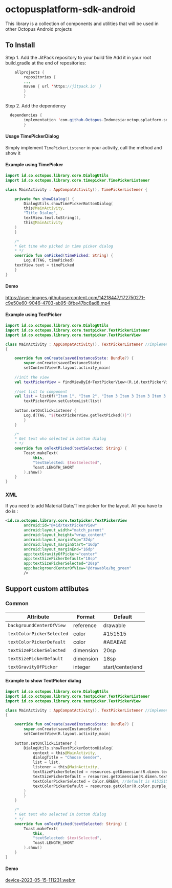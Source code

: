 # octopusplatform-sdk-android
This library is a collection of components and utilities that will be used in other Octopus Android projects

## To Install

Step 1. Add the JitPack repository to your build file
Add it in your root build.gradle at the end of repositories:
```java
    allprojects {
        repositories {
        ...
        maven { url 'https://jitpack.io' }
        }
        }
```

Step 2. Add the dependency
```java
  dependencies {
        implementation 'com.github.Octopus-Indonesia:octopusplatform-sdk-android:{latest-version}'
        }
```

#### Usage TimePickerDialog

Simply implement `TimePickerListener` in your activity, call the method and show it

#### Example using TimePicker

```kotlin
import id.co.octopus.library.core.DialogUtils
import id.co.octopus.library.core.timepicker.TimePickerListener

class MainActivity : AppCompatActivity(), TimePickerListener {

    private fun showDialog() {
        DialogUtils.showTimePickerBottomDialog(
		this@MainActivity, 
		"Title Dialog",
		textView.text.toString(),
		this@MainActivity
	)
    }

    /*
    * Get time who picked in time picker dialog
    * */
    override fun onPicked(timePicked: String) {
        Log.d(TAG, timePicked)
	textView.text = timePicked
    }
}
```

#### Demo

https://user-images.githubusercontent.com/14218447/172750271-c9e50e60-9046-4703-ab95-8fbe47bc8ad8.mp4


#### Example using TextPicker

```kotlin
import id.co.octopus.library.core.DialogUtils
import id.co.octopus.library.core.textpicker.TextPickerListener
import id.co.octopus.library.core.textpicker.TextPickerView

class MainActivity : AppCompatActivity(), TextPickerListener //implement the listener
{

    override fun onCreate(savedInstanceState: Bundle?) {
        super.onCreate(savedInstanceState)
        setContentView(R.layout.activity_main)
	
	//init the view
	val textPickerView = findViewById<TextPickerView>(R.id.textPickerView)
	
	//set list to component
	val list = listOf("Item 1", "Item 2", "Item 3 Item 3 Item 3 Item 3 Item 3 Item 3 Item 3 Item 3")
        textPickerView.setCustomList(list)
	
	button.setOnClickListener {
		Log.d(TAG, "${textPickerView.getTextPicked()}")
        }
    }

    /*
    * Get text who selected in bottom dialog
    * */
    override fun onTextPicked(textSelected: String) {
        Toast.makeText(
            this,
            "textSelected: $textSelected",
            Toast.LENGTH_SHORT
        ).show()
    }
}
```

### XML

If you need to add Material Date/Time picker for the layout. All you have to do is :

```XML
<id.co.octopus.library.core.textpicker.TextPickerView
        android:id="@+id/textPickerView"
        android:layout_width="match_parent"
        android:layout_height="wrap_content"
        android:layout_marginTop="32dp"
        android:layout_marginStart="16dp"
        android:layout_marginEnd="16dp"
        app:textGravityOfPicker="center"
        app:textSizePickerDefault="18sp"
        app:textSizePickerSelected="20sp"
        app:backgroundCenterOfView="@drawable/bg_green"
        />
```
## Support custom attibutes

### Common
|Attribute|Format|Default|
|---|---|---|
|`backgroundCenterOfView`|reference|drawable|
|`textColorPickerSelected`|color|#151515|
|`textColorPickerDefault`|color|#AEAEAE|
|`textSizePickerSelected`|dimension|20sp|
|`textSizePickerDefault`|dimension|18sp|
|`textGravityOfPicker`|integer|start/center/end|

#### Example to show TextPicker dialog

```kotlin
import id.co.octopus.library.core.DialogUtils
import id.co.octopus.library.core.textpicker.TextPickerListener
import id.co.octopus.library.core.textpicker.TextPickerView

class MainActivity : AppCompatActivity(), TextPickerListener //implement the listener
{

    override fun onCreate(savedInstanceState: Bundle?) {
        super.onCreate(savedInstanceState)
        setContentView(R.layout.activity_main)
	
	button.setOnClickListener {
		DialogUtils.showTextPickerBottomDialog(
			context = this@MainActivity,
			dialogTitle = "Choose Gender",
			list = list,
			listener = this@MainActivity,
			textSizePickerSelected = resources.getDimension(R.dimen.text_picker_view_selected_size), //default is 20sp
			textSizePickerDefault = resources.getDimension(R.dimen.text_picker_view_default_size) //default is 18sp
			textColorPickerSelected = Color.GREEN, //default is #151515
			textColorPickerDefault = resources.getColor(R.color.purple_200) //default is #AEAEAE
		)
        }
    }

    /*
    * Get text who selected in bottom dialog
    * */
    override fun onTextPicked(textSelected: String) {
        Toast.makeText(
            this,
            "textSelected: $textSelected",
            Toast.LENGTH_SHORT
        ).show()
    }
}
```

#### Demo

[device-2023-05-15-111231.webm](https://github.com/Octopus-Indonesia/octopusplatform-sdk-android/assets/14218447/fc8a3f14-1a10-4e40-9f8e-cab16b0b61a5)
